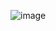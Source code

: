 ![image](https://user-images.githubusercontent.com/111938820/207819213-74e3937e-134b-48ed-85ce-05586acc0628.png)
